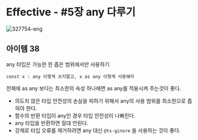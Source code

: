 # Effective - #5장 any 다루기

![327754-eng](https://user-images.githubusercontent.com/34502254/168100406-8929de59-6ccb-4f91-981f-f520586eaf70.png)

## 아이템 38

any 타입은 가능한 한 좁은 범위에서만 사용하기

```tsx
const x : any 이렇게 쓰지말고, x as any 이렇게 사용해라 
```

전체에 as any 보다는 최소한의 속성 하나에면 as any를 적용시켜 주는것이 좋다.

- 의도치 않은 타입 안전성의 손실을 피하기 위해서 any의 사용 범위를 최소한으로 좁혀야 한다.
- 함수의 반환 타입이 any인 경우 타입 안전성이 나빠진다.
- any 타입을 반환하면 절대 안된다.
- 강제로 타입 오류를 제거하려면 any 대신 `@ts-ginore` 을 사용하는 것이 좋다.
